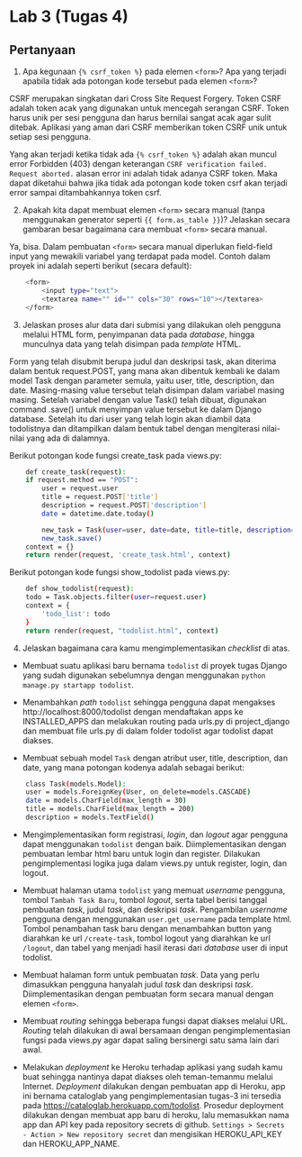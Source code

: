 # Lab 3 (Tugas 4)

## Pertanyaan

1. Apa kegunaan `{% csrf_token %}` pada elemen `<form>`? Apa yang terjadi apabila tidak ada potongan kode tersebut pada elemen `<form>`?

CSRF merupakan singkatan dari Cross Site Request Forgery. Token CSRF adalah token acak yang digunakan untuk mencegah serangan CSRF. Token harus unik per sesi pengguna dan harus bernilai sangat acak agar sulit ditebak. Aplikasi yang aman dari CSRF memberikan token CSRF unik untuk setiap sesi pengguna. 

Yang akan terjadi ketika tidak ada `{% csrf_token %}` adalah akan muncul error Forbidden (403) dengan keterangan `CSRF verification failed. Request aborted.` alasan error ini adalah tidak adanya CSRF token. Maka dapat diketahui bahwa jika tidak ada potongan kode token csrf akan terjadi error sampai ditambahkannya token csrf.

2. Apakah kita dapat membuat elemen `<form>` secara manual (tanpa menggunakan generator seperti `{{ form.as_table }}`)? Jelaskan secara gambaran besar bagaimana cara membuat `<form>` secara manual.

Ya, bisa. Dalam pembuatan `<form>` secara manual diperlukan field-field input yang mewakili variabel yang terdapat pada model. 
Contoh dalam proyek ini adalah seperti berikut (secara default):
```bash
    <form>
        <input type="text">
        <textarea name="" id="" cols="30" rows="10"></textarea>
    </form>
```

3. Jelaskan proses alur data dari submisi yang dilakukan oleh pengguna melalui HTML form, penyimpanan data pada _database_, hingga munculnya data yang telah disimpan pada _template_ HTML.

Form yang telah disubmit berupa judul dan deskripsi task, akan diterima dalam bentuk request.POST, yang mana akan dibentuk kembali ke dalam model Task dengan parameter semula, yaitu user, title, description, dan date. Masing-masing value tersebut telah disimpan dalam variabel masing masing. Setelah variabel dengan value Task() telah dibuat, digunakan command .save() untuk menyimpan value tersebut ke dalam Django database. Setelah itu dari user yang telah login akan diambil data todolistnya dan ditampilkan dalam bentuk tabel dengan mengiterasi nilai-nilai yang ada di dalamnya.

Berikut potongan kode fungsi create_task pada views.py:
```bash
    def create_task(request):
    if request.method == "POST":
        user = request.user
        title = request.POST['title']
        description = request.POST['description']
        date = datetime.date.today()

        new_task = Task(user=user, date=date, title=title, description=description)
        new_task.save()
    context = {}
    return render(request, 'create_task.html', context)
```

Berikut potongan kode fungsi show_todolist pada views.py:
```bash
    def show_todolist(request):
    todo = Task.objects.filter(user=request.user)
    context = {
        'todo_list': todo
    }
    return render(request, "todolist.html", context)
```

4. Jelaskan bagaimana cara kamu mengimplementasikan _checklist_ di atas.

- Membuat suatu aplikasi baru bernama `todolist` di proyek tugas Django yang sudah digunakan sebelumnya dengan menggunakan `python manage.py startapp todolist`.

- Menambahkan _path_ `todolist` sehingga pengguna dapat mengakses http://localhost:8000/todolist dengan mendaftakan apps ke INSTALLED_APPS dan melakukan routing pada urls.py di project_django dan membuat file urls.py di dalam folder todolist agar todolist dapat diakses.

- Membuat sebuah model `Task` dengan atribut user, title, description, dan date, yang mana potongan kodenya adalah sebagai berikut:

```bash
    class Task(models.Model):
    user = models.ForeignKey(User, on_delete=models.CASCADE)
    date = models.CharField(max_length = 30)
    title = models.CharField(max_length = 200)
    description = models.TextField()
```

- Mengimplementasikan form registrasi, _login_, dan _logout_ agar pengguna dapat menggunakan `todolist` dengan baik. Diimplementasikan dengan pembuatan lembar html baru untuk login dan register. Dilakukan pengimplementasi logika juga dalam views.py untuk register, login, dan logout.

- Membuat halaman utama `todolist` yang memuat _username_ pengguna, tombol `Tambah Task Baru`, tombol _logout_, serta tabel berisi tanggal pembuatan _task_, judul _task_, dan deskripsi _task_. Pengambilan _username_ pengguna dengan menggunakan `user.get_username` pada template html. Tombol penambahan task baru dengan menambahkan button yang diarahkan ke url `/create-task`, tombol logout yang diarahkan ke url `/logout`, dan tabel yang menjadi hasil iterasi dari _database_ user di input todolist.

- Membuat halaman form untuk pembuatan _task_. Data yang perlu dimasukkan pengguna hanyalah judul _task_ dan deskripsi _task_. Diimplementasikan dengan pembuatan form secara manual dengan elemen `<form>`.

- Membuat _routing_ sehingga beberapa fungsi dapat diakses melalui URL. _Routing_ telah dilakukan di awal bersamaan dengan pengimplementasian fungsi pada views.py agar dapat saling bersinergi satu sama lain dari awal.

- Melakukan _deployment_ ke Heroku terhadap aplikasi yang sudah kamu buat sehingga nantinya dapat diakses oleh teman-temanmu melalui Internet. _Deployment_ dilakukan dengan pembuatan app di Heroku, app ini bernama cataloglab yang pengimplementasian tugas-3 ini tersedia pada https://cataloglab.herokuapp.com/todolist. Prosedur deployment dilakukan dengan membuat app baru di heroku, lalu memasukkan nama app dan API key pada repository secrets di github. `Settings > Secrets - Action > New repository secret` dan mengisikan HEROKU_API_KEY dan HEROKU_APP_NAME.